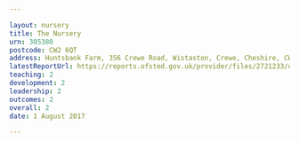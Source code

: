 ```yaml
---

layout: nursery
title: The Nursery
urn: 305380
postcode: CW2 6QT
address: Huntsbank Farm, 356 Crewe Road, Wistaston, Crewe, Cheshire, CW2 6QT
latestReportUrl: https://reports.ofsted.gov.uk/provider/files/2721233/urn/305380.pdf
teaching: 2
development: 2
leadership: 2
outcomes: 2
overall: 2
date: 1 August 2017

---
```

